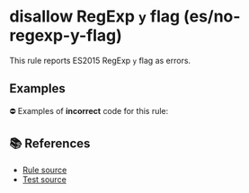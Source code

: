 # disallow RegExp `y` flag (es/no-regexp-y-flag)

This rule reports ES2015 RegExp `y` flag as errors.

## Examples

⛔ Examples of **incorrect** code for this rule:

<eslint-playground type="bad" code="/*eslint es/no-regexp-y-flag: error */
const r1 = /foo/y
" />

## 📚 References

- [Rule source](https://github.com/mysticatea/eslint-plugin-es/blob/v1.3.2/lib/rules/no-regexp-y-flag.js)
- [Test source](https://github.com/mysticatea/eslint-plugin-es/blob/v1.3.2/tests/lib/rules/no-regexp-y-flag.js)
